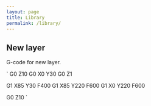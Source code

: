 ```yaml
---
layout: page
title: Library
permalink: /library/
---
```


## New layer

G-code for new layer.

`
G0 Z10
G0 X0 Y30
G0 Z1

G1 X85 Y30 F400
G1 X85 Y220 F600
G1 X0 Y220 F600

G0 Z10
`
